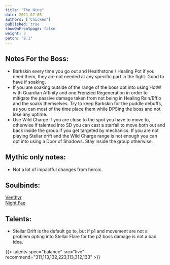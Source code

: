 ```yaml
---
title: "The Nine"
date: 2021-07-08
authors: ['Chicken']
published: true
showOnFrontpage: false
weight: 3
patch: "9.1"
---
```



## Notes For the Boss:
- Barkskin every time you go out and Healthstone / Healing Pot if you need them, they are not needed at any specific part in the fight. Good to have if soaking.
- If you are soaking outside of the range of the boss opt into using HotW with Guardian Affinity and one Frenzied Regeneration in order to mitigate the passive damage taken from not being in Healing Rain/Efflo and the soaks themselves. Try to keep Barkskin for the puddle debuffs, as you can most of the time place them while DPSing the boss and not lose any uptime.
- Use Wild Charge if you are close to the spot you have to move to, otherwise if talented into SD you can cast a starfall to move both out and back inside the group if you get targeted by mechanics. If you are not playing Stellar drift and the Wild Charge range is not enough you can opt into using a Door of Shadows. Stay inside the group otherwise.

## Mythic only notes:
- Not a lot of impactful changes from heroic.

## Soulbinds:
[Venthyr](https://ptr.wowhead.com/soulbind-calc/venthyr/theotar-the-mad-duke/druid/AwCWb74CBTUgCBU1yggSBTWHCCUy4ggjBTJJCBV2AAg1Mj8I)
<br>[Night Fae](https://ptr.wowhead.com/soulbind-calc/night-fae/niya/druid/AwCW5b4CBTXKCCU1IAgTBTXGCBUy5AglMuIIIhUySQgldgAI)

## Talents:
- Stellar Drift is the default go to, but if p1 and movement are not a problem opting into Stellar Flare for the p2 boss damage is not a bad idea.


{{< talents spec="balance" src="live" recommend="311,113,132,223,113,312,133" >}}
